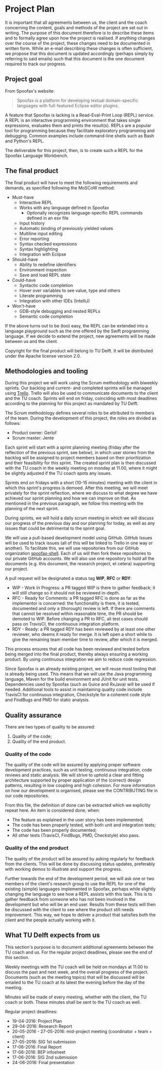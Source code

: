 # Project Plan

It is important that all agreements between us, the client and the coach
concerning the content, goals and methods of the project are set out in writing.
The purpose of this document therefore is to describe these items and to
formally agree upon how the project is realised. If anything changes over the
course of the project, these changes need to be documented in written form.
While an e-mail describing these changes is often sufficient, we propose that
this document is updated accordingly (perhaps simply by referring to said
emails) such that this document is the one document required to track our
progress.

## Project goal

From Spoofax's website:

> Spoofax is a platform for developing textual domain-specific languages with
> full-featured Eclipse editor plugins.

A feature that Spoofax is lacking is a Read-Eval-Print Loop (REPL) service. A
REPL is an interactive programming environment that takes single expressions,
evaluates them and prints the result(s). REPLs are a popular tool for
programming because they facilitate exploratory programming and debugging.
Common examples include command-line shells such as Bash and Python's REPL.

The deliverable for this project, then, is to create such a REPL for the Spoofax
Language Workbench.

## The final product

The final product will have to meet the following requirements and demands, as
specified following the MoSCoW method:

* Must-have
	* Interactive REPL
	* Works with any language defined in Spoofax
	  * Optionally recognizes language-specific REPL commands defined in an
	    esv file
	* Input history
	* Automatic binding of previously yielded values
	* Multiline input editing
	* Error reporting
	* Syntax checked expressions
	* Syntax highlighting
	* Integration with Eclipse
* Should-have
	* Ability to redefine identifiers
	* Environment inspection
	* Save and load REPL state
* Could-have
	* Syntactic code completion
	* Hover over variables to see value, type and others
	* Literate programming
	* Integration with other IDEs (IntelliJ)
* Won't-have
	* GDB-style debugging and nested REPLs
	* Semantic code completion

If the above turns out to be (too) easy, the REPL can be extended into a
language playground such as the one offered by the Swift programming language.
If we decide to extend the project, new agreements will be made between us and
the client.

Copyright for the final product will belong to TU Delft. It will be distributed
under the Apache license version 2.0.

## Methodologies and tooling

During this project we will work using the Scrum methodology with biweekly
sprints. Our backlog and current- and completed sprints will be managed using
[Trello](https://trello.com/b/u2aKQ12y/bachelor-project-spoofax-repl). Trello
will also be used to communicate documents to the client and the TU coach.
Sprints will end on friday, coinciding with most deadlines according to the
planning for this project as mandated by TU Delft.

The Scrum methodology defines several roles to be attributed to members of the
team. During the development of this project, the roles are divided as follows:

* Product owner: Gerlof
* Scrum master: Jente

Each sprint will start with a sprint planning meeting (friday after the
reflection of the previous sprint, see below), in which user stories from the
backlog will be assigned to project members based on their prioritization and
their feasibility for this sprint. The created sprint plan is then discussed
with the TU coach in the weekly meeting on monday at 11.00, where it might be
slightly adjusted if the TU coach spots any issues.

Sprints end on fridays with a short (10-15 minutes) meeting with the client in
which this sprint's progress is demoed. After this meeting, we will meet
privately for the sprint reflection, where we discuss to what degree we have
achieved our sprint planning and how we can improve on that. As mentioned in the
previous paragraph, we follow this meeting with the planning of the next sprint.

During sprints, we will hold a daily scrum meeting in which we will discuss our
progress of the previous day and our planning for today, as well as any issues
that could be detrimental to the sprint goal.

We will use a pull-based development model using GitHub. GitHub Issues will be
used to track issues (all of this will be linked to Trello in one way or
another). To facilitate this, we will use repositories from our GitHub
organization [spoofax-shell](https://github.com/spoofax-shell). Each of us will
then fork these repositories to our private GitHub accounts. We will also use
one repository to hold all the documents (e.g. this document, the research
project, et cetera) supporting our project.

A pull request will be designated a status tag **WIP**, **RFC** or **RDY**:

* WIP - Work In Progress: a PR tagged WIP is there to gather feedback; it will
  still change so it should not be reviewed in-depth.
* RFC - Ready for Comments: a PR tagged RFC is done as far as the implementor is
  concerned: the functionality is there, it is tested, documented and only a
  (thorough) review is left. If there are comments that cannot be resolved
  within reasonable time, the PR should be demoted to WIP. Before changing a PR
  to RFC, all test cases should pass on TravisCI, the continuous integration
  platform.
* RDY - Ready: a PR tagged RDY has been reviewed by at least one other reviewer,
  who deems it ready for merge. It is left open a short while to give the
  remaining team member time to review, after which it is merged.

This process ensures that all code has been reviewed and tested before being
merged into the final product, thereby always ensuring a working product. By
using continuous integration we aim to reduce code regression.

Since Spoofax is an already existing project, we will reuse most tooling that is
already being used. This means that we will use the Java programming language,
Maven for the build environment and JUnit for unit tests. Dependencies used by
Spoofax (such as Guice and RxJava) will be used if needed. Additional tools to
assist in maintaining quality code include TravisCI for continuous integration,
Checkstyle for a coherent code style and FindBugs and PMD for static analysis.

## Quality assurance

There are two types of quality to be assured:

1. Quality of the code;
2. Quality of the end product.

### Quality of the code

The quality of the code will be assured by applying proper software development
practices, such as unit testing, continuous integration, code reviews and static
analysis. We will strive to uphold a clear and fitting architecture supported by
proper application of the (correct) design patterns, resulting in low coupling
and high cohesion. For more information on how our development is organised,
please see the CONTRIBUTING file in our code repositories.

From this file, the definition of done can be extracted which we explicitly
repeat here. An item is considered done, when:

* The feature as explained in the user story has been implemented;
* The code has been properly tested, with both unit and integration tests;
* The code has been properly documented;
* All other tests (TravisCI, FindBugs, PMD, Checkstyle) also pass.

### Quality of the end product

The quality of the product will be assured by asking regularly for feedback from
the clients. This will be done by discussing status updates, preferably with
working demos to illustrate and support the progress.

Further towards the end of the development period, we will ask one or two
members of the client's research group to use the REPL for one of the existing
(simple) languages implemented in Spoofax, perhaps while slightly changing the
language to see how a REPL assists with this task. This is to gather feedback
from someone who has not been involved in the development but who will be an end
user. Results from these tests will then be discussed with the client to see
where the product still needs improvement. This way, we hope to deliver a
product that satisfies both the client and the people actually working with it.

## What TU Delft expects from us

This section's purpose is to document additional agreements between the TU coach
and us. For the regular project deadlines, please see the end of this section.

Weekly meetings with the TU coach will be held on mondays at 11.00 to discuss
the past and next week, and the overall progress of the project. Documents
(such as the meeting topics) that will be discussed will be emailed to the TU
coach at its latest the evening before the day of the meeting.

Minutes will be made of every meeting, whether with the client, the TU coach or
both. These minutes shall be sent to the TU coach as well.

Regular project deadlines:

* 19-04-2016: Project Plan
* 29-04-2016: Research Report
* 20-05-2016 - 27-05-2016: mid-project meeting (coordinator + team + client)
* 27-05-2016: SIG 1st submission
* 17-06-2016: Final Report
* 17-06-2016: BEP infosheet
* 17-06-2016: SIG 2nd submission
* 24-06-2016: Final presentation

